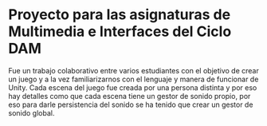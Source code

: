# Proyecto para las asignaturas de Multimedia e Interfaces del Ciclo DAM

Fue un trabajo colaborativo entre varios estudiantes con el objetivo de crear un juego y a la vez familiarizarnos con el lenguaje y manera de funcionar de Unity.
Cada escena del juego fue creada por una persona distinta y por eso hay detalles como que cada escena tiene un gestor de sonido propio, por eso para darle persistencia del sonido se ha tenido que crear un gestor de sonido global.
